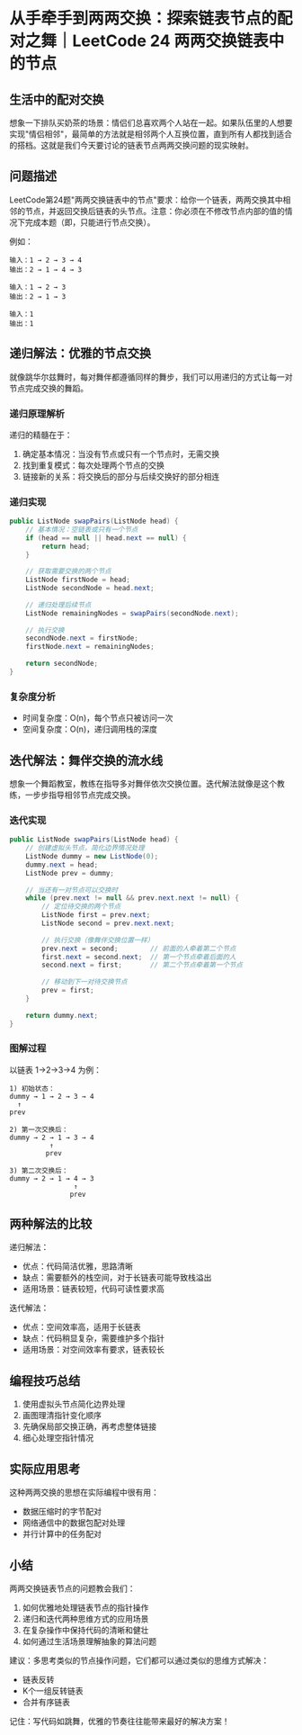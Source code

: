 # 从手牵手到两两交换：探索链表节点的配对之舞｜LeetCode 24 两两交换链表中的节点

## 生活中的配对交换
想象一下排队买奶茶的场景：情侣们总喜欢两个人站在一起。如果队伍里的人想要实现"情侣相邻"，最简单的方法就是相邻两个人互换位置，直到所有人都找到适合的搭档。这就是我们今天要讨论的链表节点两两交换问题的现实映射。

## 问题描述
LeetCode第24题"两两交换链表中的节点"要求：给你一个链表，两两交换其中相邻的节点，并返回交换后链表的头节点。注意：你必须在不修改节点内部的值的情况下完成本题（即，只能进行节点交换）。

例如：
```
输入：1 → 2 → 3 → 4
输出：2 → 1 → 4 → 3

输入：1 → 2 → 3
输出：2 → 1 → 3

输入：1
输出：1
```

## 递归解法：优雅的节点交换
就像跳华尔兹舞时，每对舞伴都遵循同样的舞步，我们可以用递归的方式让每一对节点完成交换的舞蹈。

### 递归原理解析
递归的精髓在于：
1. 确定基本情况：当没有节点或只有一个节点时，无需交换
2. 找到重复模式：每次处理两个节点的交换
3. 链接新的关系：将交换后的部分与后续交换好的部分相连

### 递归实现
```java
public ListNode swapPairs(ListNode head) {
    // 基本情况：空链表或只有一个节点
    if (head == null || head.next == null) {
        return head;
    }
    
    // 获取需要交换的两个节点
    ListNode firstNode = head;
    ListNode secondNode = head.next;
    
    // 递归处理后续节点
    ListNode remainingNodes = swapPairs(secondNode.next);
    
    // 执行交换
    secondNode.next = firstNode;
    firstNode.next = remainingNodes;
    
    return secondNode;
}
```

### 复杂度分析
- 时间复杂度：O(n)，每个节点只被访问一次
- 空间复杂度：O(n)，递归调用栈的深度

## 迭代解法：舞伴交换的流水线
想象一个舞蹈教室，教练在指导多对舞伴依次交换位置。迭代解法就像是这个教练，一步步指导相邻节点完成交换。

### 迭代实现
```java
public ListNode swapPairs(ListNode head) {
    // 创建虚拟头节点，简化边界情况处理
    ListNode dummy = new ListNode(0);
    dummy.next = head;
    ListNode prev = dummy;
    
    // 当还有一对节点可以交换时
    while (prev.next != null && prev.next.next != null) {
        // 定位待交换的两个节点
        ListNode first = prev.next;
        ListNode second = prev.next.next;
        
        // 执行交换（像舞伴交换位置一样）
        prev.next = second;        // 前面的人牵着第二个节点
        first.next = second.next;  // 第一个节点牵着后面的人
        second.next = first;       // 第二个节点牵着第一个节点
        
        // 移动到下一对待交换节点
        prev = first;
    }
    
    return dummy.next;
}
```

### 图解过程
以链表 1→2→3→4 为例：
```
1) 初始状态：
dummy → 1 → 2 → 3 → 4
  ↑
prev

2) 第一次交换后：
dummy → 2 → 1 → 3 → 4
          ↑
         prev

3) 第二次交换后：
dummy → 2 → 1 → 4 → 3
                ↑
               prev
```

## 两种解法的比较
递归解法：
- 优点：代码简洁优雅，思路清晰
- 缺点：需要额外的栈空间，对于长链表可能导致栈溢出
- 适用场景：链表较短，代码可读性要求高

迭代解法：
- 优点：空间效率高，适用于长链表
- 缺点：代码稍显复杂，需要维护多个指针
- 适用场景：对空间效率有要求，链表较长

## 编程技巧总结
1. 使用虚拟头节点简化边界处理
2. 画图理清指针变化顺序
3. 先确保局部交换正确，再考虑整体链接
4. 细心处理空指针情况

## 实际应用思考
这种两两交换的思想在实际编程中很有用：
- 数据压缩时的字节配对
- 网络通信中的数据包配对处理
- 并行计算中的任务配对

## 小结
两两交换链表节点的问题教会我们：
1. 如何优雅地处理链表节点的指针操作
2. 递归和迭代两种思维方式的应用场景
3. 在复杂操作中保持代码的清晰和健壮
4. 如何通过生活场景理解抽象的算法问题

建议：多思考类似的节点操作问题，它们都可以通过类似的思维方式解决：
- 链表反转
- K个一组反转链表
- 合并有序链表

记住：写代码如跳舞，优雅的节奏往往能带来最好的解决方案！


